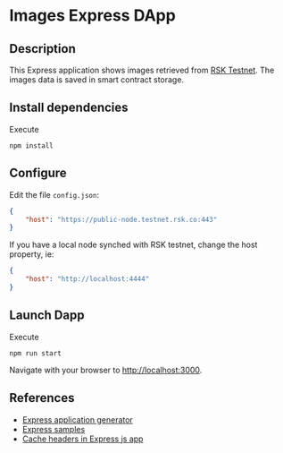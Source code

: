 # Images Express DApp

## Description

This Express application shows images retrieved from 
[RSK Testnet](https://explorer.testnet.rsk.co/). The images
data is saved in smart contract storage.

## Install dependencies

Execute

```
npm install
```

## Configure

Edit the file `config.json`:

```json
{
    "host": "https://public-node.testnet.rsk.co:443"
}
```

If you have a local node synched with RSK testnet, change
the host property, ie:

```json
{
    "host": "http://localhost:4444"
}
```


## Launch Dapp

Execute

```
npm run start
```

Navigate with your browser to [http://localhost:3000](http://localhost:3000).

## References

- [Express application generator](https://expressjs.com/en/starter/generator.html)
- [Express samples](https://expressjs.com/en/starter/examples.html)
- [Cache headers in Express js app](https://regbrain.com/article/cache-headers-express-js)